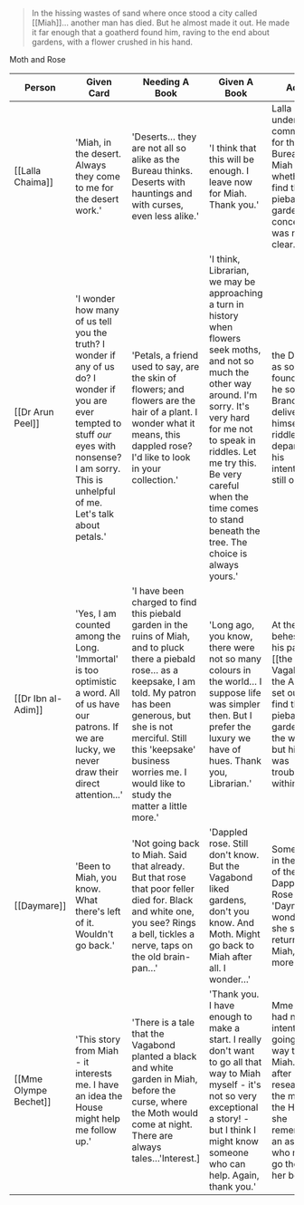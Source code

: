 > In the hissing wastes of sand where once stood a city called [[Miah]]… another man has died. But he almost made it out. He made it far enough that a goatherd found him, raving to the end about gardens, with a flower crushed in his hand.

Moth and Rose

| Person                | Given Card                                                                                                                                                                                                     | Needing A Book                                                                                                                                                                                                                                                                        | Given A Book                                                                                                                                                                                                                                                                                       | Acted                                                                                                                                                                    |
| --------------------- | -------------------------------------------------------------------------------------------------------------------------------------------------------------------------------------------------------------- | ------------------------------------------------------------------------------------------------------------------------------------------------------------------------------------------------------------------------------------------------------------------------------------- | -------------------------------------------------------------------------------------------------------------------------------------------------------------------------------------------------------------------------------------------------------------------------------------------------- | ------------------------------------------------------------------------------------------------------------------------------------------------------------------------ |
| [[Lalla Chaima]]      | 'Miah, in the desert. Always they come to me for the desert work.'                                                                                                                                             | 'Deserts… they are not all so alike as the Bureau thinks. Deserts with hauntings and with curses, even less alike.'                                                                                                                                                                   | 'I think that this will be enough. I leave now for Miah. Thank you.'                                                                                                                                                                                                                               | Lalla Chaima undertook a commission for the Bureau in Miah - whether to find the piebald garden, or conceal it, was never clear.                                         |
| [[Dr Arun Peel]]      | 'I wonder how many of us tell you the truth? I wonder if any of us do? I wonder if you are ever tempted to stuff <i>our</i> eyes with nonsense? I am sorry. This is unhelpful of me. Let's talk about petals.' | 'Petals, a friend used to say, are the skin of flowers; and flowers are the hair of a plant. I wonder what it means, this dappled rose? I'd like to look in your collection.'                                                                                                         | 'I think, Librarian, we may be approaching a turn in history when flowers seek moths, and not so much the other way around. I'm sorry. It's very hard for me not to speak in riddles. Let me try this. Be very careful when the time comes to stand beneath the tree. The choice is always yours.' | the Dr Peel, as so often, found what he sought at Brancrug, delivered himself of a riddle, and departed, his intentions still obscure.                                   |
| [[Dr Ibn al-Adim]]    | 'Yes, I am counted among the Long. 'Immortal' is too optimistic a word. All of us have our patrons. If we are lucky, we never draw their direct attention...'                                                  | 'I have been charged to find this piebald garden in the ruins of Miah, and to pluck there a piebald rose… as a keepsake, I am told. My patron has been generous, but she is not merciful. Still this 'keepsake' business worries me. I would like to study the matter a little more.' | 'Long ago, you know, there were not so many colours in the world… I suppose life was simpler then. But I prefer the luxury we have of hues. Thank you, Librarian.'                                                                                                                                 | At the behest of his patron [[the Vagabond]], the Aleppine set out to find the piebald garden in the wastes... but his heart was troubled within him.                    |
| [[Daymare]]           | 'Been to Miah, you know. What there's left of it. Wouldn't go back.'                                                                                                                                           | 'Not going back to Miah. Said that already. But that rose that poor feller died for. Black and white one, you see? Rings a bell, tickles a nerve, taps on the old brain-pan…'                                                                                                         | 'Dappled rose. Still don't know. But the Vagabond liked gardens, don't you know. And Moth. Might go back to Miah after all. I wonder…'                                                                                                                                                             | Something in the story of the Dappled Rose made 'Daymare' wonder if she should return to Miah, one more time...                                                          |
| [[Mme Olympe Bechet]] | 'This story from Miah - it interests me. I have an idea the House might help me follow up.'                                                                                                                    | 'There is a tale that the Vagabond planted a black and white garden in Miah, before the curse, where the Moth would come at night. There are always tales…'Interest.]                                                                                                                 | 'Thank you. I have enough to make a start. I really don't want to go all that way to Miah myself - it's not so very exceptional a story! - but I think I might know someone who can help. Again, thank you.'                                                                                       | Mme Bechet had no intention of going all the way to Miah... but after researching the matter at the House, she remembered an associate who might go there on her behalf. |
